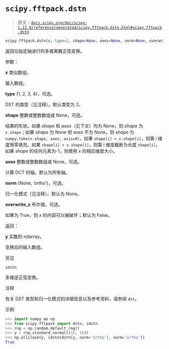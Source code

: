 # `scipy.fftpack.dstn`

> 原文：[`docs.scipy.org/doc/scipy-1.12.0/reference/generated/scipy.fftpack.dstn.html#scipy.fftpack.dstn`](https://docs.scipy.org/doc/scipy-1.12.0/reference/generated/scipy.fftpack.dstn.html#scipy.fftpack.dstn)

```py
scipy.fftpack.dstn(x, type=2, shape=None, axes=None, norm=None, overwrite_x=False)
```

返回沿指定轴进行的多维离散正弦变换。

参数：

**x** 类似数组。

输入数组。

**type** {1, 2, 3, 4}，可选。

DST 的类型（见注释）。默认类型为 2。

**shape** 整数或整数数组或 None，可选。

结果的形状。如果 *shape* 和 *axes*（见下文）均为 None，则 *shape* 为 `x.shape`；如果 *shape* 为 None 但 *axes* 不为 None，则 *shape* 为 `numpy.take(x.shape, axes, axis=0)`。如果 `shape[i] > x.shape[i]`，则第 i 维度用零填充。如果 `shape[i] < x.shape[i]`，则第 i 维度截断为长度 `shape[i]`。如果 *shape* 的任何元素为-1，则使用 *x* 的相应维度大小。

**axes** 整数或整数数组或 None，可选。

计算 DCT 的轴。默认为所有轴。

**norm** {None, ‘ortho’}，可选。

归一化模式（见注释）。默认为 None。

**overwrite_x** 布尔值，可选。

如果为 True，则 *x* 的内容可以被破坏；默认为 False。

返回：

**y** 实数的 ndarray。

变换后的输入数组。

另见

`idstn`

多维逆正弦变换。

注释

有关 DST 类型和归一化模式的详细信息以及参考资料，请参阅 `dst`。

示例

```py
>>> import numpy as np
>>> from scipy.fftpack import dstn, idstn
>>> rng = np.random.default_rng()
>>> y = rng.standard_normal((16, 16))
>>> np.allclose(y, idstn(dstn(y, norm='ortho'), norm='ortho'))
True 
```

